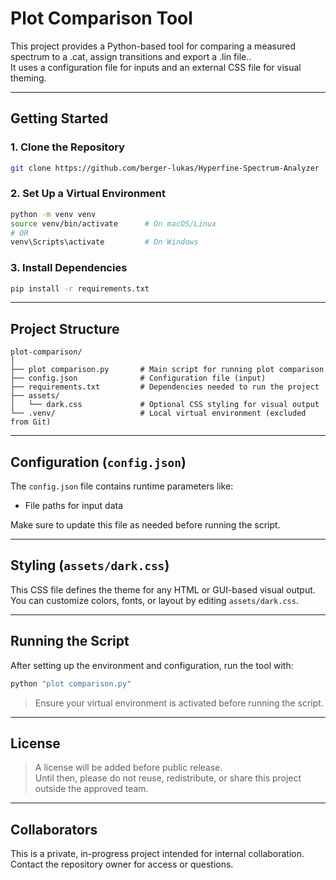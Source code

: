 # Plot Comparison Tool

This project provides a Python-based tool for comparing a measured spectrum to a .cat, assign transitions and export a .lin file..  
It uses a configuration file for inputs and an external CSS file for visual theming.

---

## Getting Started

### 1. Clone the Repository

```bash
git clone https://github.com/berger-lukas/Hyperfine-Spectrum-Analyzer
```

### 2. Set Up a Virtual Environment

```bash
python -m venv venv
source venv/bin/activate      # On macOS/Linux
# OR
venv\Scripts\activate         # On Windows
```

### 3. Install Dependencies

```bash
pip install -r requirements.txt
```

---

##  Project Structure

```
plot-comparison/
│
├── plot comparison.py       # Main script for running plot comparison
├── config.json              # Configuration file (input)
├── requirements.txt         # Dependencies needed to run the project
├── assets/
│   └── dark.css             # Optional CSS styling for visual output
└── .venv/                   # Local virtual environment (excluded from Git)
```

---

## Configuration (`config.json`)

The `config.json` file contains runtime parameters like:

- File paths for input data

Make sure to update this file as needed before running the script.

---

## Styling (`assets/dark.css`)

This CSS file defines the theme for any HTML or GUI-based visual output.  
You can customize colors, fonts, or layout by editing `assets/dark.css`.

---

## Running the Script

After setting up the environment and configuration, run the tool with:

```bash
python "plot comparison.py"
```

> Ensure your virtual environment is activated before running the script.

---

## License

> A license will be added before public release.  
> Until then, please do not reuse, redistribute, or share this project outside the approved team.

---

## Collaborators

This is a private, in-progress project intended for internal collaboration.  
Contact the repository owner for access or questions.
